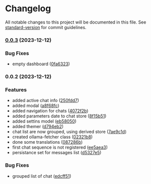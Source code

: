 # Changelog

All notable changes to this project will be documented in this file. See [standard-version](https://github.com/conventional-changelog/standard-version) for commit guidelines.

### [0.0.3](https://github.com/medyll/aiui/compare/v0.0.2...v0.0.3) (2023-12-12)


### Bug Fixes

* empty dashboard ([0fa6323](https://github.com/medyll/aiui/commit/0fa63236d8d3817df45d025e4bc72e08126c9b25))

### 0.0.2 (2023-12-12)


### Features

* added active chat info ([250fdd7](https://github.com/medyll/aiui/commit/250fdd79e9ba1f398bfd9c41f3276cd8c3c28dd4))
* added modal ([a8f68fc](https://github.com/medyll/aiui/commit/a8f68fcdc8a38177ea2c2bd8369a909f40c0dadf))
* added navigation for chats ([4072f2b](https://github.com/medyll/aiui/commit/4072f2bd402dcba70e7e016027e32b45dbf5bc87))
* added parameters date to chat store ([8f15b51](https://github.com/medyll/aiui/commit/8f15b5131a519bc89270f3ab6a9c25b24be0e3f0))
* added settins model ([eb58050](https://github.com/medyll/aiui/commit/eb5805074c70950528897dfdaeea869e6b3ff952))
* added themer ([d794eb2](https://github.com/medyll/aiui/commit/d794eb2fb7b289222b2d252a41e8b96220ce11a6))
* chat list are now grouped, using derived store ([7ae9c1d](https://github.com/medyll/aiui/commit/7ae9c1d8f800106c10de5b1dd412a004c20d40de))
* created ollama-fetcher class ([02321b8](https://github.com/medyll/aiui/commit/02321b86b1ebada4c3ef5edbe422d61408a15997))
* done some translations ([087286b](https://github.com/medyll/aiui/commit/087286bfa86ca91483014aeb0ff733ea4ec6470f))
* first chat sequence is not registered ([ee5aea3](https://github.com/medyll/aiui/commit/ee5aea3c971ecb067086836479f7f2db73cf8572))
* persistance set for messages list ([d5327e5](https://github.com/medyll/aiui/commit/d5327e5de156ca860bc23338eccdaa63099b8c37))


### Bug Fixes

* grouped list of chat ([edcff51](https://github.com/medyll/aiui/commit/edcff51cd98dfc5c1285ec67c0424d8100ed33fc))

